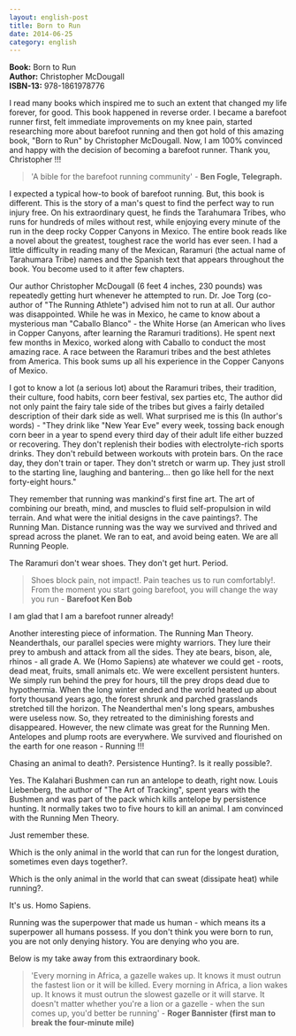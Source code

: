 ```yaml
---
layout: english-post
title: Born to Run
date: 2014-06-25
category: english
---
```


**Book:** Born to Run  
**Author:** Christopher McDougall  
**ISBN-13:** 978-1861978776

I read many books which inspired me to such an extent that changed my life forever, for good. This book happened in reverse order. I became a barefoot runner first, felt immediate improvements on my knee pain, started researching more about barefoot running and then got hold of this amazing book, "Born to Run" by Christopher McDougall. Now, I am 100% convinced and happy with the decision of becoming a barefoot runner. Thank you, Christopher !!!

> 'A bible for the barefoot running community' - **Ben Fogle, Telegraph.**

I expected a typical how-to book of barefoot running. But, this book is different. This is the story of a man's quest to find the perfect way to run injury free. On his extraordinary quest, he finds the Tarahumara Tribes, who runs for hundreds of miles without rest, while enjoying every minute of the run in the deep rocky Copper Canyons in Mexico. The entire book reads like a novel about the greatest, toughest race the world has ever seen. I had a little difficulty in reading many of the Mexican, Raramuri (the actual name of Tarahumara Tribe) names and the Spanish text that appears throughout the book. You become used to it after few chapters. 

Our author Christopher McDougall (6 feet 4 inches, 230 pounds) was repeatedly getting hurt whenever he attempted to run. Dr. Joe Torg (co-author of "The Running Athlete") advised him not to run at all. Our author was disappointed. While he was in Mexico, he came to know about a mysterious man "Caballo Blanco" - the White Horse (an American who lives in Copper Canyons, after learning the Raramuri traditions). He spent next few months in Mexico, worked along with Caballo to conduct the most amazing race. A race between the Raramuri tribes and the best athletes from America. This book sums up all his experience in the Copper Canyons of Mexico.

I got to know a lot (a serious lot) about the Raramuri tribes, their tradition, their culture, food habits, corn beer festival, sex parties etc, The author did not only paint the fairy tale side of the tribes but gives a fairly detailed description of their dark side as well. What surprised me is this (In author's words) - "They drink like "New Year Eve" every week, tossing back enough corn beer in a year to spend every third day of their adult life either buzzed or recovering. They don't replenish their bodies with electrolyte-rich sports drinks. They don't rebuild between workouts with protein bars. On the race day, they don't train or taper. They don't stretch or warm up. They just stroll to the starting line, laughing and bantering... then go like hell for the next forty-eight hours."

They remember that running was mankind's first fine art. The art of combining our breath, mind, and muscles to fluid self-propulsion in wild terrain. And what were the initial designs in the cave paintings?. The Running Man. Distance running was the way we survived and thrived and spread across the planet. We ran to eat, and avoid being eaten. We are all Running People.

The Raramuri don't wear shoes. They don't get hurt. Period. 

> Shoes block pain, not impact!. Pain teaches us to run comfortably!. From the moment you start going barefoot, you will change the way you run - **Barefoot Ken Bob**

I am glad that I am a barefoot runner already!

Another interesting piece of information. The Running Man Theory. Neanderthals, our parallel species were mighty warriors. They lure their prey to ambush and attack from all the sides. They ate bears, bison, ale, rhinos - all grade A. We (Homo Sapiens) ate whatever we could get - roots, dead meat, fruits, small animals etc. We were excellent persistent hunters. We simply run behind the prey for hours, till the prey drops dead due to hypothermia. When the long winter ended and the world heated up about forty thousand years ago, the forest shrunk and parched grasslands stretched till the horizon. The Neanderthal men's long spears, ambushes were useless now. So, they retreated to the diminishing forests and disappeared. However, the new climate was great for the Running Men. Antelopes and plump roots are everywhere. We survived and flourished on the earth for one reason - Running !!!

Chasing an animal to death?. Persistence Hunting?. Is it really possible?.

Yes. The Kalahari Bushmen can run an antelope to death, right now. Louis Liebenberg, the author of "The Art of Tracking", spent years with the Bushmen and was part of the pack which kills antelope by persistence hunting. It normally takes two to five hours to kill an animal. I am convinced with the Running Men Theory.

Just remember these.

Which is the only animal in the world that can run for the longest duration, sometimes even days together?.

Which is the only animal in the world that can sweat (dissipate heat) while running?.

It's us. Homo Sapiens. 

Running was the superpower that made us human - which means its a superpower all humans possess. If you don't think you were born to run, you are not only denying history. You are denying who you are.

Below is my take away from this extraordinary book.

> 'Every morning in Africa, a gazelle wakes up. It knows it must outrun the fastest lion or it will be killed.  Every morning in Africa, a lion wakes up. It knows it must outrun the slowest gazelle or it will starve. It doesn't matter whether you're a lion or a gazelle - when the sun comes up, you'd better be running' - **Roger Bannister (first man to break the four-minute mile)**
